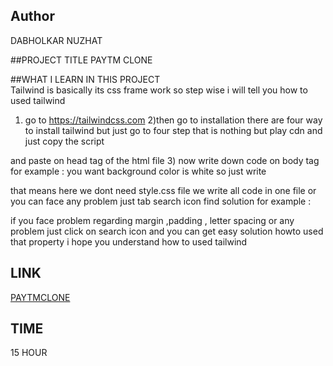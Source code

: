 ## Author
DABHOLKAR NUZHAT

##PROJECT TITLE
PAYTM CLONE


##WHAT I LEARN IN THIS PROJECT   
Tailwind is basically its css frame work
so step wise i will tell you how to used tailwind 
1) go to  https://tailwindcss.com
2)then go to installation there are four way to install tailwind but just go to four step that is nothing but play cdn and just copy the script  
 <script src="https://cdn.tailwindcss.com"></script>
and paste on head tag of the html file 
3)  now write down code on body tag for example :
you want background color is white 
so just write <body class:bg-white ></body>

that means here we dont need style.css file we write all code in one file or you can face any problem just tab search icon find solution for example :

 if you face problem regarding margin ,padding , letter spacing
or any problem  just click on search icon and you can get easy solution howto used that property 
i hope you understand how to used tailwind




## LINK
[PAYTMCLONE](https://project1p.netlify.app/)

## TIME
15 HOUR 
